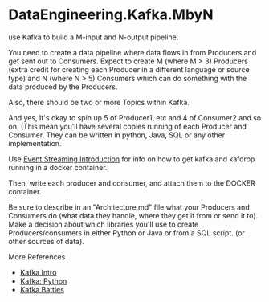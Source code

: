 # DataEngineering.Kafka.MbyN
use Kafka to build a M-input and N-output pipeline.


You need to create a data pipeline where data flows in from Producers and get sent out to Consumers.
Expect to create M (where M > 3) Producers (extra credit for creating each Producer in a different language or source type) and N (where N > 5) Consumers which can do something with the data produced by the Producers.

Also, there should be two or more Topics within Kafka.

And yes, It's okay to spin up 5 of Producer1, etc and 4 of Consumer2 and so on. (This mean you'll have several copies running of each Producer and Consumer. They can be written in python, Java, SQL or any other implementation.

Use [Event Streaming Introduction](https://medium.com/swlh/introduction-to-event-streaming-with-kafka-and-kafdrop-22afdb4b380a) for info on how to get kafka and kafdrop running in a docker container.

Then, write each producer and consumer, and attach them to the DOCKER container.

Be sure to describe in an "Architecture.md" file what your Producers and Consumers do (what data they handle, where they get it from or send it to). Make a decision about which libraries you'll use to create Producers/consumers in either Python or Java or from a SQL script. (or other sources of data).

More References

- [Kafka Intro](https://medium.com/better-programming/an-introduction-to-apache-kafka-95a82260c1c3)
- [Kafka: Python](https://towardsdatascience.com/getting-started-with-apache-kafka-in-python-604b3250aa05)
- [Kafka Battles](https://medium.com/@stephane.maarek/the-kafka-api-battle-producer-vs-consumer-vs-kafka-connect-vs-kafka-streams-vs-ksql-ef584274c1e)
